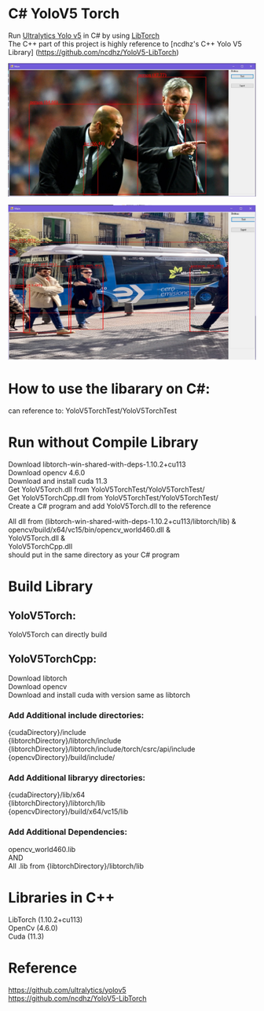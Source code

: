 # C# YoloV5 Torch
Run [Ultralytics Yolo v5](https://github.com/ultralytics/yolov5) in C# by using [LibTorch](https://pytorch.org/cppdocs/)  
The C++ part of this project is highly reference to [ncdhz's C++ Yolo V5 Library] (https://github.com/ncdhz/YoloV5-LibTorch)  

![alt](./images/01.jpg)  

![alt](./images/02.jpg) 

# How to use the libarary on C#:  
can reference to:  YoloV5TorchTest/YoloV5TorchTest  

# Run without Compile Library  
Download libtorch-win-shared-with-deps-1.10.2+cu113  
Download opencv 4.6.0  
Download and install cuda 11.3  
Get YoloV5Torch.dll from YoloV5TorchTest/YoloV5TorchTest/  
Get YoloV5TorchCpp.dll from YoloV5TorchTest/YoloV5TorchTest/  
Create a C# program and add YoloV5Torch.dll to the reference  

All dll from (libtorch-win-shared-with-deps-1.10.2+cu113/libtorch/lib) &  
opencv/build/x64/vc15/bin/opencv_world460.dll &  
YoloV5Torch.dll &  
YoloV5TorchCpp.dll  
should put in the same directory as your C# program  

# Build Library  
## YoloV5Torch:  
YoloV5Torch can directly build  

## YoloV5TorchCpp:  
Download libtorch  
Download opencv  
Download and install cuda with version same as libtorch  

### Add Additional include directories:  
{cudaDirectory}/include  
{libtorchDirectory}/libtorch/include  
{libtorchDirectory}/libtorch/include/torch/csrc/api/include  
{opencvDirectory}/build/include/  

### Add Additional libraryy directories:  
{cudaDirectory}/lib/x64  
{libtorchDirectory}/libtorch/lib  
{opencvDirectory}/build/x64/vc15/lib  

### Add Additional Dependencies:  
opencv_world460.lib  
AND  
All .lib from {libtorchDirectory}/libtorch/lib  



# Libraries in C++  
LibTorch (1.10.2+cu113)  
OpenCv (4.6.0)  
Cuda (11.3)  

# Reference  
https://github.com/ultralytics/yolov5  
https://github.com/ncdhz/YoloV5-LibTorch